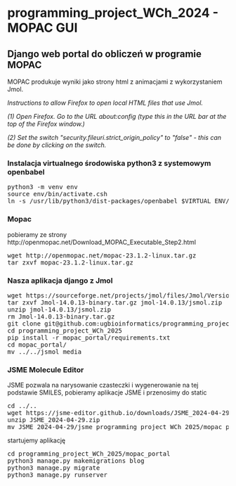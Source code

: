 # programming_project_WCh_2024 - MOPAC GUI

<h2>Django web portal do obliczeń w programie MOPAC</h2>

MOPAC produkuje wyniki jako strony html z animacjami z wykorzystaniem Jmol.
          
<i> Instructions to allow Firefox to open local HTML files that use Jmol.

(1) Open Firefox. Go to the URL about:config (type this in the URL bar at the top of the Firefox window.)

(2) Set the switch "security.fileuri.strict_origin_policy" to "false" - this can be done by clicking on the switch.
</i>

<h3>Instalacja virtualnego środowiska python3 z systemowym openbabel</h3>
<pre>
python3 -m venv env
source env/bin/activate.csh
ln -s /usr/lib/python3/dist-packages/openbabel $VIRTUAL_ENV/lib/python*/site-packages
</pre>

<h3> Mopac </h3>
pobieramy ze strony http://openmopac.net/Download_MOPAC_Executable_Step2.html
<pre>
wget http://openmopac.net/mopac-23.1.2-linux.tar.gz
tar zxvf mopac-23.1.2-linux.tar.gz 
</pre>

<h3>Nasza aplikacja django z Jmol</h3>
<pre>
wget https://sourceforge.net/projects/jmol/files/Jmol/Version%2014.0/Version%2014.0.13/Jmol-14.0.13-binary.tar.gz
tar zxvf Jmol-14.0.13-binary.tar.gz jmol-14.0.13/jsmol.zip
unzip jmol-14.0.13/jsmol.zip    
rm Jmol-14.0.13-binary.tar.gz
git clone git@github.com:ugbioinformatics/programming_project_WCh_2025.git
cd programming_project_WCh_2025          
pip install -r mopac_portal/requirements.txt
cd mopac_portal/
mv ../../jsmol media          
</pre>

<h3> JSME Molecule Editor </h3>
JSME pozwala na narysowanie czasteczki i wygenerowanie na tej podstawie
SMILES, pobieramy aplikacje JSME i przenosimy do static
<pre>
cd ../..
wget https://jsme-editor.github.io/downloads/JSME_2024-04-29.zip
unzip JSME_2024-04-29.zip
mv JSME_2024-04-29/jsme programming_project_WCh_2025/mopac_portal/static
</pre>

startujemy aplikację
<pre>
cd programming_project_WCh_2025/mopac_portal
python3 manage.py makemigrations blog
python3 manage.py migrate
python3 manage.py runserver
</pre>

